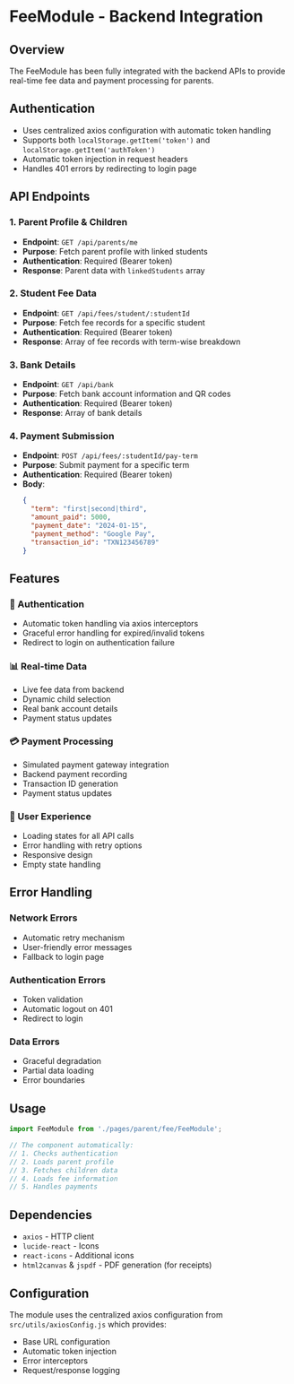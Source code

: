 # FeeModule - Backend Integration

## Overview
The FeeModule has been fully integrated with the backend APIs to provide real-time fee data and payment processing for parents.

## Authentication
- Uses centralized axios configuration with automatic token handling
- Supports both `localStorage.getItem('token')` and `localStorage.getItem('authToken')`
- Automatic token injection in request headers
- Handles 401 errors by redirecting to login page

## API Endpoints

### 1. Parent Profile & Children
- **Endpoint**: `GET /api/parents/me`
- **Purpose**: Fetch parent profile with linked students
- **Authentication**: Required (Bearer token)
- **Response**: Parent data with `linkedStudents` array

### 2. Student Fee Data
- **Endpoint**: `GET /api/fees/student/:studentId`
- **Purpose**: Fetch fee records for a specific student
- **Authentication**: Required (Bearer token)
- **Response**: Array of fee records with term-wise breakdown

### 3. Bank Details
- **Endpoint**: `GET /api/bank`
- **Purpose**: Fetch bank account information and QR codes
- **Authentication**: Required (Bearer token)
- **Response**: Array of bank details

### 4. Payment Submission
- **Endpoint**: `POST /api/fees/:studentId/pay-term`
- **Purpose**: Submit payment for a specific term
- **Authentication**: Required (Bearer token)
- **Body**: 
  ```json
  {
    "term": "first|second|third",
    "amount_paid": 5000,
    "payment_date": "2024-01-15",
    "payment_method": "Google Pay",
    "transaction_id": "TXN123456789"
  }
  ```

## Features

### 🔐 Authentication
- Automatic token handling via axios interceptors
- Graceful error handling for expired/invalid tokens
- Redirect to login on authentication failure

### 📊 Real-time Data
- Live fee data from backend
- Dynamic child selection
- Real bank account details
- Payment status updates

### 💳 Payment Processing
- Simulated payment gateway integration
- Backend payment recording
- Transaction ID generation
- Payment status updates

### 🎨 User Experience
- Loading states for all API calls
- Error handling with retry options
- Responsive design
- Empty state handling

## Error Handling

### Network Errors
- Automatic retry mechanism
- User-friendly error messages
- Fallback to login page

### Authentication Errors
- Token validation
- Automatic logout on 401
- Redirect to login

### Data Errors
- Graceful degradation
- Partial data loading
- Error boundaries

## Usage

```jsx
import FeeModule from './pages/parent/fee/FeeModule';

// The component automatically:
// 1. Checks authentication
// 2. Loads parent profile
// 3. Fetches children data
// 4. Loads fee information
// 5. Handles payments
```

## Dependencies
- `axios` - HTTP client
- `lucide-react` - Icons
- `react-icons` - Additional icons
- `html2canvas` & `jspdf` - PDF generation (for receipts)

## Configuration
The module uses the centralized axios configuration from `src/utils/axiosConfig.js` which provides:
- Base URL configuration
- Automatic token injection
- Error interceptors
- Request/response logging 